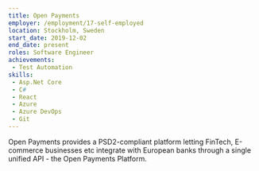 ```yaml
---
title: Open Payments
employer: /employment/17-self-employed
location: Stockholm, Sweden
start_date: 2019-12-02
end_date: present
roles: Software Engineer
achievements:
 - Test Automation
skills: 
 - Asp.Net Core
 - C#
 - React
 - Azure
 - Azure DevOps
 - Git
---
```

Open Payments provides a PSD2-compliant platform letting FinTech, 
E-commerce businesses etc integrate with European banks through 
a single unified API - the Open Payments Platform.